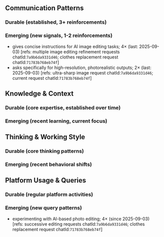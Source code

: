 ## Communication Patterns
### Durable (established, 3+ reinforcements)

### Emerging (new signals, 1-2 reinforcements)
- gives concise instructions for AI image editing tasks; 4× (last: 2025-09-03) [refs: multiple image editing refinement requests chatId:`7a9b6da9331d46`; clothes replacement request chatId:`71783b768eb74f`]
- asks specifically for high-resolution, photorealistic outputs; 2× (last: 2025-09-03) [refs: ultra-sharp image request chatId:`7a9b6da9331d46`; current request chatId:`71783b768eb74f`]

## Knowledge & Context
### Durable (core expertise, established over time)

### Emerging (recent learning, current focus)

## Thinking & Working Style
### Durable (core thinking patterns)

### Emerging (recent behavioral shifts)

## Platform Usage & Queries
### Durable (regular platform activities)

### Emerging (new query patterns)
- experimenting with AI-based photo editing; 4× (since 2025-09-03) [refs: successive editing requests chatId:`7a9b6da9331d46`; clothes replacement request chatId:`71783b768eb74f`]